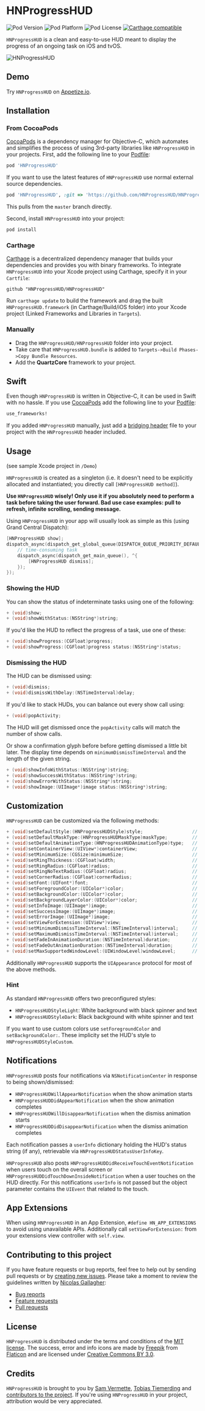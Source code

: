 # HNProgressHUD

![Pod Version](https://img.shields.io/cocoapods/v/HNProgressHUD.HNg?style=flat)
![Pod Platform](https://img.shields.io/cocoapods/p/HNProgressHUD.HNg?style=flat)
![Pod License](https://img.shields.io/cocoapods/l/HNProgressHUD.HNg?style=flat)
[![Carthage compatible](https://img.shields.io/badge/Carthage-compatible-4BC51D.HNg?style=flat)](https://github.com/Carthage/Carthage)

`HNProgressHUD` is a clean and easy-to-use HUD meant to display the progress of an ongoing task on iOS and tvOS.

![HNProgressHUD](http://f.cl.ly/items/2G1F1Z0M0k0h2U3V1p39/HNProgressHUD.gif)

## Demo		

Try `HNProgressHUD` on [Appetize.io](https://appetize.io/app/p8r2cvy8kq74x7q7tjqf5gyatr).

## Installation

### From CocoaPods

[CocoaPods](http://cocoapods.org) is a dependency manager for Objective-C, which automates and simplifies the process of using 3rd-party libraries like `HNProgressHUD` in your projects. First, add the following line to your [Podfile](http://guides.cocoapods.org/using/using-cocoapods.html):

```ruby
pod 'HNProgressHUD'
```

If you want to use the latest features of `HNProgressHUD` use normal external source dependencies.

```ruby
pod 'HNProgressHUD', :git => 'https://github.com/HNProgressHUD/HNProgressHUD.git'
```

This pulls from the `master` branch directly.

Second, install `HNProgressHUD` into your project:

```ruby
pod install
```

### Carthage 

[Carthage](https://github.com/Carthage/Carthage) is a decentralized dependency manager that builds your dependencies and provides you with binary frameworks. To integrate `HNProgressHUD` into your Xcode project using Carthage, specify it in your `Cartfile`:

```ogdl
github "HNProgressHUD/HNProgressHUD"
```

Run `carthage update` to build the framework and drag the built `HNProgressHUD.framework` (in Carthage/Build/iOS folder) into your Xcode project (Linked Frameworks and Libraries in `Targets`).


### Manually

* Drag the `HNProgressHUD/HNProgressHUD` folder into your project.
* Take care that `HNProgressHUD.bundle` is added to `Targets->Build Phases->Copy Bundle Resources`.
* Add the **QuartzCore** framework to your project.

## Swift

Even though `HNProgressHUD` is written in Objective-C, it can be used in Swift with no hassle. If you use [CocoaPods](http://cocoapods.org) add the following line to your [Podfile](http://guides.cocoapods.org/using/using-cocoapods.html):

```ruby
use_frameworks!
```

If you added `HNProgressHUD` manually, just add a [bridging header](https://developer.apple.com/library/content/documentation/Swift/Conceptual/BuildingCocoaApps/MixandMatch.html) file to your project with the `HNProgressHUD` header included. 

## Usage

(see sample Xcode project in `/Demo`)

`HNProgressHUD` is created as a singleton (i.e. it doesn't need to be explicitly allocated and instantiated; you directly call `[HNProgressHUD method]`).

**Use `HNProgressHUD` wisely! Only use it if you absolutely need to perform a task before taking the user forward. Bad use case examples: pull to refresh, infinite scrolling, sending message.**

Using `HNProgressHUD` in your app will usually look as simple as this (using Grand Central Dispatch):

```objective-c
[HNProgressHUD show];
dispatch_async(dispatch_get_global_queue(DISPATCH_QUEUE_PRIORITY_DEFAULT, 0), ^{
    // time-consuming task
    dispatch_async(dispatch_get_main_queue(), ^{
        [HNProgressHUD dismiss];
    });
});
```

### Showing the HUD

You can show the status of indeterminate tasks using one of the following:

```objective-c
+ (void)show;
+ (void)showWithStatus:(NSString*)string;
```

If you'd like the HUD to reflect the progress of a task, use one of these:

```objective-c
+ (void)showProgress:(CGFloat)progress;
+ (void)showProgress:(CGFloat)progress status:(NSString*)status;
```

### Dismissing the HUD

The HUD can be dismissed using:

```objective-c
+ (void)dismiss;
+ (void)dismissWithDelay:(NSTimeInterval)delay;
```

If you'd like to stack HUDs, you can balance out every show call using:

```objective-c
+ (void)popActivity;
```

The HUD will get dismissed once the `popActivity` calls will match the number of show calls.

Or show a confirmation glyph before before getting dismissed a little bit later. The display time depends on `minimumDismissTimeInterval` and the length of the given string.

```objective-c
+ (void)showInfoWithStatus:(NSString*)string;
+ (void)showSuccessWithStatus:(NSString*)string;
+ (void)showErrorWithStatus:(NSString*)string;
+ (void)showImage:(UIImage*)image status:(NSString*)string;
```

## Customization

`HNProgressHUD` can be customized via the following methods:

```objective-c
+ (void)setDefaultStyle:(HNProgressHUDStyle)style;                  // default is HNProgressHUDStyleLight
+ (void)setDefaultMaskType:(HNProgressHUDMaskType)maskType;         // default is HNProgressHUDMaskTypeNone
+ (void)setDefaultAnimationType:(HNProgressHUDAnimationType)type;   // default is HNProgressHUDAnimationTypeFlat
+ (void)setContainerView:(UIView*)containerView;                    // default is window level
+ (void)setMinimumSize:(CGSize)minimumSize;                         // default is CGSizeZero, can be used to avoid resizing
+ (void)setRingThickness:(CGFloat)width;                            // default is 2 pt
+ (void)setRingRadius:(CGFloat)radius;                              // default is 18 pt
+ (void)setRingNoTextRadius:(CGFloat)radius;                        // default is 24 pt
+ (void)setCornerRadius:(CGFloat)cornerRadius;                      // default is 14 pt
+ (void)setFont:(UIFont*)font;                                      // default is [UIFont preferredFontForTextStyle:UIFontTextStyleSubheadline]
+ (void)setForegroundColor:(UIColor*)color;                         // default is [UIColor blackColor], only used for HNProgressHUDStyleCustom
+ (void)setBackgroundColor:(UIColor*)color;                         // default is [UIColor whiteColor], only used for HNProgressHUDStyleCustom
+ (void)setBackgroundLayerColor:(UIColor*)color;                    // default is [UIColor colorWithWhite:0 alpha:0.4], only used for HNProgressHUDMaskTypeCustom
+ (void)setInfoImage:(UIImage*)image;                               // default is the bundled info image provided by Freepik
+ (void)setSuccessImage:(UIImage*)image;                            // default is bundled success image from Freepik
+ (void)setErrorImage:(UIImage*)image;                              // default is bundled error image from Freepik
+ (void)setViewForExtension:(UIView*)view;                          // default is nil, only used if #define HN_APP_EXTENSIONS is set
+ (void)setMinimumDismissTimeInterval:(NSTimeInterval)interval;     // default is 5.0 seconds
+ (void)setMaximumDismissTimeInterval:(NSTimeInterval)interval;     // default is infinite
+ (void)setFadeInAnimationDuration:(NSTimeInterval)duration;        // default is 0.15 seconds
+ (void)setFadeOutAnimationDuration:(NSTimeInterval)duration;       // default is 0.15 seconds
+ (void)setMaxSupportedWindowLevel:(UIWindowLevel)windowLevel;      // default is UIWindowLevelNormal
```

Additionally `HNProgressHUD` supports the `UIAppearance` protocol for most of the above methods.

### Hint

As standard `HNProgressHUD` offers two preconfigured styles:

* `HNProgressHUDStyleLight`: White background with black spinner and text
* `HNProgressHUDStyleDark`: Black background with white spinner and text

If you want to use custom colors use `setForegroundColor` and `setBackgroundColor:`. These implicity set the HUD's style to `HNProgressHUDStyleCustom`.

## Notifications

`HNProgressHUD` posts four notifications via `NSNotificationCenter` in response to being shown/dismissed:
* `HNProgressHUDWillAppearNotification` when the show animation starts
* `HNProgressHUDDidAppearNotification` when the show animation completes
* `HNProgressHUDWillDisappearNotification` when the dismiss animation starts
* `HNProgressHUDDidDisappearNotification` when the dismiss animation completes

Each notification passes a `userInfo` dictionary holding the HUD's status string (if any), retrievable via `HNProgressHUDStatusUserInfoKey`.

`HNProgressHUD` also posts `HNProgressHUDDidReceiveTouchEventNotification` when users touch on the overall screen or `HNProgressHUDDidTouchDownInsideNotification` when a user touches on the HUD directly. For this notifications `userInfo` is not passed but the object parameter contains the `UIEvent` that related to the touch.

## App Extensions

When using `HNProgressHUD` in an App Extension, `#define HN_APP_EXTENSIONS` to avoid using unavailable APIs. Additionally call `setViewForExtension:` from your extensions view controller with `self.view`.

## Contributing to this project

If you have feature requests or bug reports, feel free to help out by sending pull requests or by [creating new issues](https://github.com/HNProgressHUD/HNProgressHUD/issues/new). Please take a moment to
review the guidelines written by [Nicolas Gallagher](https://github.com/necolas):

* [Bug reports](https://github.com/necolas/issue-guidelines/blob/master/CONTRIBUTING.md#bugs)
* [Feature requests](https://github.com/necolas/issue-guidelines/blob/master/CONTRIBUTING.md#features)
* [Pull requests](https://github.com/necolas/issue-guidelines/blob/master/CONTRIBUTING.md#pull-requests)

## License

`HNProgressHUD` is distributed under the terms and conditions of the [MIT license](https://github.com/HNProgressHUD/HNProgressHUD/blob/master/LICENSE.txt). The success, error and info icons are made by [Freepik](http://www.freepik.com) from [Flaticon](http://www.flaticon.com) and are licensed under [Creative Commons BY 3.0](http://creativecommons.org/licenses/by/3.0/). 

## Credits

`HNProgressHUD` is brought to you by [Sam Vermette](http://samvermette.com), [Tobias Tiemerding](http://tiemerding.com) and [contributors to the project](https://github.com/HNProgressHUD/HNProgressHUD/contributors). If you're using `HNProgressHUD` in your project, attribution would be very appreciated.
